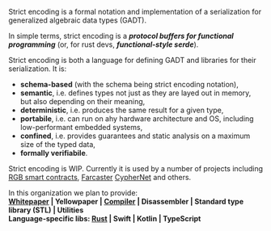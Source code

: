Strict encoding is a formal notation and implementation of a 
serialization for generalized algebraic data types (GADT).

In simple terms, strict encoding is a _**protocol buffers for functional programming**_ (or, for rust devs, _**functional-style serde**_).

Strict encoding is both a language for defining GADT and libraries for their
serialization. It is:
* __schema-based__ (with the schema being strict encoding notation),
* __semantic__, i.e. defines types not just as they are layed out in memory, 
  but also depending on their meaning,
* __deterministic__, i.e. produces the same result for a given type,
* __portabile__, i.e. can run on ahy hardware architecture and OS, including
  low-performant embedded systems,
* __confined__, i.e. provides guarantees and static analysis on a maximum size
  of the typed data,
* __formally verifiabile__.

Strict encoding is WIP. Currently it is used by a number of projects
including [RGB smart contracts](https://github.com/RGB-WG),
[Farcaster](https://github.com/farcaster-project)
[CypherNet](https://github.com/CypherNet-WG) and others.

In this organization we plan to provide:<br>
**[Whitepaper](https://github.com/strict-encoding/spec) | 
Yellowpaper | 
[Compiler](https://github.com/strict-encoding/stenc) | 
Disassembler | 
Standard type library (STL) |
Utilities**<br>
**Language-specific libs: 
[Rust](https://github.com/strict-encoding/strict_encoding/tree/master/rust) | 
Swift | 
Kotlin | 
TypeScript**
